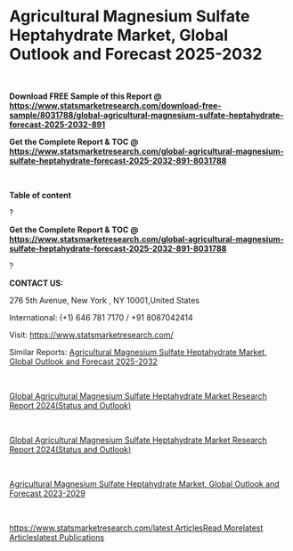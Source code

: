 <h1>Agricultural Magnesium Sulfate Heptahydrate Market, Global Outlook and Forecast 2025-2032</h1><br/><p><strong>Download FREE Sample of this Report @ <a href="https://www.statsmarketresearch.com/download-free-sample/8031788/global-agricultural-magnesium-sulfate-heptahydrate-forecast-2025-2032-891">https://www.statsmarketresearch.com/download-free-sample/8031788/global-agricultural-magnesium-sulfate-heptahydrate-forecast-2025-2032-891</a></strong></p>
 
 
 
 <div><b>Get the Complete Report & TOC @ <a href="https://www.statsmarketresearch.com/global-agricultural-magnesium-sulfate-heptahydrate-forecast-2025-2032-891-8031788">https://www.statsmarketresearch.com/global-agricultural-magnesium-sulfate-heptahydrate-forecast-2025-2032-891-8031788</a></b></div>
 
 
 
 <p><br />
 
 <b>Table of content</b></p>
 
 
 
 <p>? </p>
 
 
 
 <div><b>Get the Complete Report & TOC @ <a href="https://www.statsmarketresearch.com/global-agricultural-magnesium-sulfate-heptahydrate-forecast-2025-2032-891-8031788">https://www.statsmarketresearch.com/global-agricultural-magnesium-sulfate-heptahydrate-forecast-2025-2032-891-8031788</a></b></div>
 
 
 
 <p>? </p>
 
 
 
 <p><b>CONTACT US:</b><br />
 
 276 5th Avenue, New York , NY 10001,United States<br />
 
 International: (+1) 646 781 7170 / +91 8087042414<br />
 
 Visit: <a href="https://www.statsmarketresearch.com/">https://www.statsmarketresearch.com/</a><br />
 
 Similar Reports: <a href="https://www.statsmarketresearch.com/global-agricultural-magnesium-sulfate-heptahydrate-forecast-2025-2032-891-8031788">Agricultural Magnesium Sulfate Heptahydrate Market, Global Outlook and Forecast 2025-2032</a><br />
 
 <br />
 
 <a href="https://www.statsmarketresearch.com/global-agricultural-magnesium-sulfate-heptahydrate-forecast-2025-2032-891-8031788">Global Agricultural Magnesium Sulfate Heptahydrate Market Research Report 2024(Status and Outlook)</a><br />
 
 <br />
 
 <a href="https://www.statsmarketresearch.com/global-agricultural-magnesium-sulfate-heptahydrate-forecast-2025-2032-891-8031788">Global Agricultural Magnesium Sulfate Heptahydrate Market Research Report 2024(Status and Outlook)</a><br />
 
 <br />
 
 <a href="https://www.statsmarketresearch.com/global-agricultural-magnesium-sulfate-heptahydrate-forecast-2025-2032-891-8031788">Agricultural Magnesium Sulfate Heptahydrate Market, Global Outlook and Forecast 2023-2029</a><br />
 
 <br />
 
 <a href="https://gyeongbokgung.com">https://www.statsmarketresearch.com/</a><a href="https://hallyeomaritime.com">latest Articles</a><a href="https://jingwansa.com">Read More</a><a href="https://nguoiviet.jp/">latest Articles</a><a href="https://www.intelmarketresearch.com/">latest Publications</a></p>